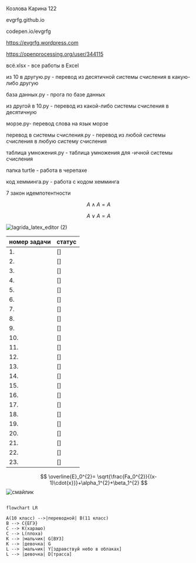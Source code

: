  Козлова Карина 122
 
 evgrfg.github.io
 
 codepen.io/evgrfg
 
 https://evgrfg.wordpress.com
 
 https://openprocessing.org/user/344115
 
 всё.xlsx - все работы в Excel
 
 из 10 в другую.py - перевод из десятичной системы счисления в какую-либо другую
 
 база данных.py - прога по базе данных
 
 из другой в 10.py - перевод из какой-либо системы счисления в десятичную
 
 морзе.py- перевод слова на язык морзе
 
 перевод в системы счисления.py - перевод из любой системы счисления в любую систему счисления
 
 таблица умножения.py - таблица умножения для -ичной системы счисления
 
 папка turtle - работа в черепахе
 
 код хемминга.py - работа с кодом хемминга
 
 7 закон идемпотентности
 
 $$ A\wedge A = A $$
 
 $$ A\vee  A = A $$
 
 ![lagrida_latex_editor (2)](https://user-images.githubusercontent.com/114381884/198813387-275b565c-ff39-4a90-94c8-ca8dac916079.png)
 
 
 |номер задачи| статус |
| ------ | ------ |
|1.| [] |
|2.| [] |
|3.| [] |
|4.| [] |
|5.| [] |
|6.| [] |
|7.| [] |
|8.| [] |
|9.| [] |
|10.| [] |
|11.| [] |
|12.| [] |
|13.| [] |
|14.| [] |
|15.| [] |
|16.| [] |
|17.| [] |
|18.| [] |
|19.| [] |
|20.| [] |
|21.| [] |
|22.| [] |
|23.| [] |

$$ \overline{E}_0^{2}= \sqrt{\frac{Fa_0^{2}}{(x-1)\cdot{x}}}+\alpha_1^{2}+\beta_1^{2} $$
![смайлик](https://user-images.githubusercontent.com/114381884/201376822-26b59e9e-cd4d-4862-b076-6646bcceca2f.png)

```mermaid

flowchart LR

A(10 класс) -->|переводной| B(11 класс)
B --> C{ЕГЭ}
C --> K(харашo) 
C --> L(плоха) 
K --> |мальчик| G[ВУЗ]
K --> |девочка| G
L --> |мальчик| Y[здравствуй небо в облаках]
L --> |девочка| D[трасса]
```



